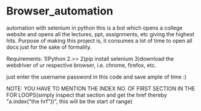 # Browser_automation
automation with selenium in python
this is a bot which opens a college website and opens all the lectures, ppt, assignments, etc giving the highest hits.
Purpose of making this project is, it consumes a lot of time to open all docs just for the sake of formality. 

Requirements:
1)Python 2.>>
2)pip install selenium
3)download the webdriver of ur respective browser, i.e. chrome, firefox, etc.

just enter the username password in this code and save ample of time :)

NOTE: YOU HAVE TO MENTION THE INDEX NO. OF FIRST SECTION IN THE FOR LOOPS(simply inspect that section and get the href thereby "a.index("the hrf"))", this will be the start of range)
